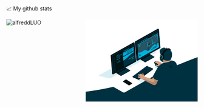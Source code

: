 📈 My github stats
<p> <img align="left" src="https://github-readme-stats.vercel.app/api?username=alfreddLUO&show_icons=true&theme=gotham" height="217" alt="alfreddLUO" />
<img align="right" alt="GIF" src="code.gif" width="295" height="217" />
</p>


